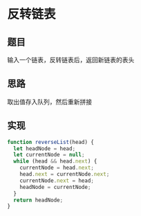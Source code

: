 # 反转链表

## 题目

输入一个链表，反转链表后，返回新链表的表头

## 思路

取出值存入队列，然后重新拼接

## 实现

```js
function reverseList(head) {
  let headNode = head;
  let currentNode = null;
  while (head && head.next) {
    currentNode = head.next;
    head.next = currentNode.next;
    currentNode.next = head;
    headNode = currentNode;
  }
  return headNode;
}
```

